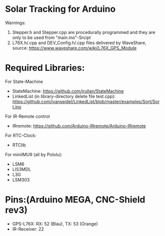 # Solar Tracking for Arduino

Warnings: 
1.	Stepper.h and Stepper.cpp are procedurally programmed and they are only to be used from "main.ino"-Srcipt
2.	L76X.h/.cpp and DEV_Config.h/.cpp files delivered by WaveShare, source: https://www.waveshare.com/wiki/L76X_GPS_Module

# Required Libraries:
For State-Machine
* StateMachine: https://github.com/jrullan/StateMachine
* LinkedList (in library-directory delete file test.cpp): https://github.com/ivanseidel/LinkedList/blob/master/examples/Sort/Sort.ino

For IR-Remote control
* IRremote: https://github.com/Arduino-IRremote/Arduino-IRremote

For RTC-Clock:
* RTClib

For miniIMU9 (all by Pololu):
* LSM6
* LIS3MDL
* L3G
* LSM303

# Pins:(Arduino MEGA, CNC-Shield rev3)
* GPS-L76X: RX: 52 (Blau), TX: 53 (Orange)
* IR-Receiver: 22
